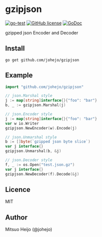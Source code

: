 # gzipjson

[![go-test](https://github.com/johejo/gzipjson/workflows/go-test/badge.svg)](https://github.com/johejo/gzipjson/actions?query=workflow%3Ago-test)
[![GitHub license](https://img.shields.io/github/license/johejo/gzipjson)](https://github.com/johejo/gzipjson/blob/master/LICENSE)
[![GoDoc](https://godoc.org/github.com/johejo/gzipjson?status.svg)](https://godoc.org/github.com/johejo/gzipjson)

gzipped json Encoder and Decoder

## Install

```
go get github.com/johejo/gzipjson
```

## Example

```go
import "github.com/johejo/gzipjson"

// json.Marshal style
j := map[string]interface{}{"foo": "bar"}
b, _ := gzipjson.Marshal(j)

// json.Encoder style
j := map[string]interface{}{"foo": "bar"}
var w io.Writer
gzipjson.NewEncoder(w).Encode(j)

// json.Unmarshal style
b := []byte(`gzipped json byte slice`)
var j interface{}
gzipjson.Unmarshal(b, &j)

// json.Decoder style
f, _ := os.Open("test.json.gz")
var j interface{}
gzipjson.NewDecoder(f).Decode(&j)
```

## Licence

MIT

## Author

Mitsuo Heijo (@johejo)
